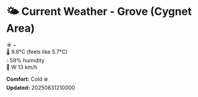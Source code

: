 # 🌤️ Current Weather - Grove (Cygnet Area)

☀️ **-**  
🌡️ 9.8°C (feels like 5.7°C)  
💧 59% humidity  
💨 W 13 km/h  

**Comfort:** Cold ❄️  
**Updated:** 20250831210000
